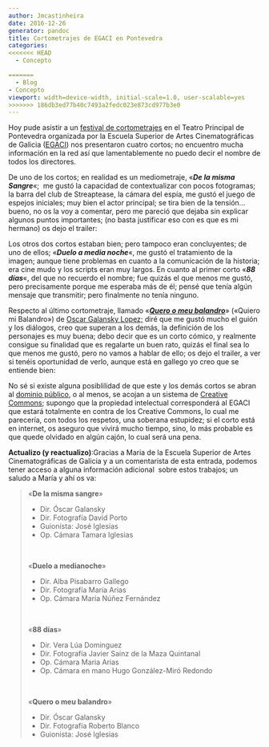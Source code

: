 ```yaml
---
author: Jmcastinheira
date: 2016-12-26
generator: pandoc
title: Cortometrajes de EGACI en Pontevedra
categories:
<<<<<<< HEAD
  - Concepto

=======
  - Blog
- Concepto
viewport: width=device-width, initial-scale=1.0, user-scalable=yes
>>>>>>> 186db3ed77b40c7493a2fedc023e873cd977b3e0
---
```




Hoy pude asistir a un [festival de
cortometrajes](http://www.youtube.com/watch?v=FrjyRkuJLCU) en el Teatro
Principal de Pontevedra organizada por la Escuela Superior de Artes
Cinematográficas de Galicia
([EGACI](http://www.egaci.net/egaci/index.php)) nos presentaron cuatro
cortos; no encuentro mucha información en la red así que lamentablemente
no puedo decir el nombre de todos los directores.

De uno de los cortos; en realidad es un mediometraje, «***De la misma
Sangre***«;  me gustó la capacidad de contextualizar con pocos
fotogramas; la barra del club de Streaptease, la cámara del espía, me
gustó el juego de espejos iniciales; muy bien el actor principal; se
tira bien de la tensión... bueno, no os la voy a comentar, pero me
pareció que dejaba sin explicar algunos puntos importantes; (no basta
justificar eso con es que es mi hermano) os dejo el trailer:

Los otros dos cortos estaban bien; pero tampoco eran concluyentes; de
uno de ellos; «***Duelo a media noche***«, me gustó el tratamiento de la
imagen; aunque tiene problemas en cuanto a la comunicación de la
historia; era cine mudo y los scripts eran muy largos. En cuanto al
primer corto «***88 días***«, del que no recuerdo el nombre; fue quizás
el que menos me gustó, pero precisamente porque me esperaba más de él;
pensé que tenía algún mensaje que transmitir; pero finalmente no tenía
ninguno.

Respecto al último cortometraje, llamado «***[Quero o meu
balandro](http://www.axenciaaudiovisualgalega.org/public/index.php?seccion=oficinaproduccion/ficha_proyecto.php&id_proyecto=2137)***»
(«Quiero mi Balandro») de [Oscar Galansky
Lopez;](http://www.axenciaaudiovisualgalega.org/public/index.php?seccion=oficinaproduccion/ficha_persona.php&id_persona=411)
diré que me gustó mucho el guión y los diálogos, creo que superan a los
demás, la definición de los personajes es muy buena; debo decir que es
un corto cómico, y realmente consigue su finalidad que es regalarte un
buen rato, quizás el final sea lo que menos me gustó, pero no vamos a
hablar de ello; os dejo el trailer, a ver si tenéis oportunidad de
verlo, aunque está en gallego yo creo que se entiende bien:

No sé si existe alguna posiblilidad de que este y los demás cortos se
abran al [dominio público](http://entelequia.bligoo.com/tag/devolucion),
o al menos, se acojan a un sistema de [Creative
Commons](http://entelequia.bligoo.com/content/view/335943/Adios-lastfm-Hola-Jamendo.html#content-top);
supongo que la propiedad intelectual corresponderá al EGACI que estará
totalmente en contra de los Creative Commons, lo cual me parecería, con
todos los respetos, una soberana estupidez; si el corto está en
internet, os aseguro que vivirá mucho tiempo, sino, lo más probable es
que quede olvidado en algún cajón, lo cual será una pena.

**Actualizo (y reactualizo)**:Gracias a Maria de la Escuela Superior de
Artes Cinematográficas de Galicia y a un comentarista de esta entrada,
podemos tener acceso a alguna información adicional  sobre estos
trabajos; un saludo a María y ahí os va:

> «**De la misma sangre**»
>
> -   Dir. Óscar Galansky
> -   Dir. Fotografía David Porto
> -   Guionísta: José Iglesias
> -   Op. Cámara Tamara Iglesias
>
>  
>
> «**Duelo a medianoche**»
>
> -   Dir. Alba Pisabarro Gallego
> -   Dir. Fotografía María Arias
> -   Op. Cámara María Núñez Fernández
>
>  
>
> «**88 días**»
>
> -   Dir. Vera Lúa Dominguez
> -   Dir. Fotografía Javier Sainz de la Maza Quintanal
> -   Op. Cámara Maria Arias
> -   Op. Cámara en mano Hugo González-Miró Redondo
>
>  
>
> «**Quero o meu balandro**»
>
> -   Dir. Óscar Galansky
> -   Dir. Fotografía Roberto Blanco
> -   Guionista: José Iglesias

